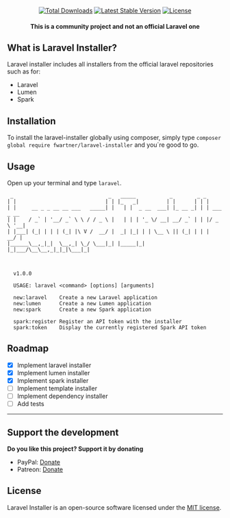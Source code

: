<p align="center">
  <a href="https://packagist.org/packages/fwartner/laravel-installer"><img src="https://poser.pugx.org/fwartner/laravel-installer/d/total.svg" alt="Total Downloads"></a>
  <a href="https://packagist.org/packages/fwartner/laravel-installer"><img src="https://poser.pugx.org/fwartner/laravel-installer/v/stable.svg" alt="Latest Stable Version"></a>
  <a href="https://packagist.org/packages/fwartner/laravel-installer"><img src="https://poser.pugx.org/fwartner/laravel-installer/license.svg" alt="License"></a>
</p>

<h4> <center>This is a <bold>community project</bold> and not an official Laravel one </center></h4>

## What is Laravel Installer?

Laravel installer includes all installers from the official laravel repositories such as for:

- Laravel
- Lumen
- Spark

## Installation

To install the laravel-installer globally using composer, simply type `composer global require fwartner/laravel-installer` and you´re good to go.

## Usage

Open up your terminal and type `laravel`.

```
 _                               _   _____           _        _ _
| |                             | | |_   _|         | |      | | |
| |     __ _ _ __ __ ___   _____| |   | |  _ __  ___| |_ __ _| | | ___ _ __
| |    / _` | '__/ _` \ \ / / _ \ |   | | | '_ \/ __| __/ _` | | |/ _ \ '__|
| |___| (_| | | | (_| |\ V /  __/ |  _| |_| | | \__ \ || (_| | | |  __/ |
|______\__,_|_|  \__,_| \_/ \___|_| |_____|_| |_|___/\__\__,_|_|_|\___|_|



  v1.0.0

  USAGE: laravel <command> [options] [arguments]

  new:laravel    Create a new Laravel application
  new:lumen      Create a new Lumen application
  new:spark      Create a new Spark application

  spark:register Register an API token with the installer
  spark:token    Display the currently registered Spark API token
```

## Roadmap

- [X] Implement laravel installer
- [X] Implement lumen installer
- [X] Implement spark installer
- [ ] Implement template installer
- [ ] Implement dependency installer
- [ ] Add tests

------

## Support the development
**Do you like this project? Support it by donating**

- PayPal: [Donate](https://www.paypal.me/florianwartner)
- Patreon: [Donate](https://www.patreon.com/fwartner)

## License

Laravel Installer is an open-source software licensed under the [MIT license](https://github.com/fwartner/laravel-installer/blob/stable/LICENSE.md).
